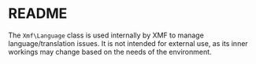 # README

The `Xmf\Language` class is used internally by XMF to manage language/translation issues. It is not intended for external use, as its inner workings may change based on the needs of the environment.

